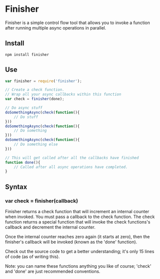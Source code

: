 # Finisher

Finisher is a simple control flow tool that allows you to invoke a function after running multiple async operations in parallel.

## Install

	npm install finisher

## Use

```js
var finisher = require('finisher');

// Create a check function.
// Wrap all your async callbacks within this function
var check = finisher(done);

// Do async stuff
doSomethingAsync(check(function(){
	// Do stuff
}))
doSomethingAsync(check(function(){
	// Do something
}))
doSomethingAsync(check(function(){
	// Do something else
}))

// This will get called after all the callbacks have finished
function done(){
	// Called after all async operations have completed.
}
```

## Syntax

### var check = finisher(callback)

Finisher returns a check function that will increment an internal counter when invoked.
You must pass a callback to the check function. The check function returns a special function that 
will invoke the check functions's callback and decrement the internal counter.

Once the internal counter reaches zero again (it starts at zero), then the finisher's callback will be invoked (known as the 'done' function).

Check out the source code to get a better understanding; it's only 15 lines of code (as of writing this).

Note: you can name these functions anything you like of course; 'check' and 'done' are just recommended conventions.